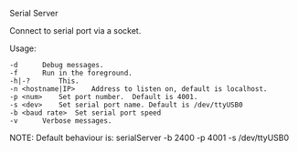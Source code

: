 Serial Server

Connect to serial port via a socket.

Usage:

	-d		Debug messages.
	-f		Run in the foreground.
	-h|-?		This.
	-n <hostname|IP>	Address to listen on, default is localhost.
	-p <num>	Set port number.  Default is 4001.
	-s <dev>	Set serial port name. Default is /dev/ttyUSB0
	-b <baud rate>	Set serial port speed
	-v		Verbose messages.


NOTE: Default behaviour is:
	serialServer -b 2400 -p 4001 -s /dev/ttyUSB0
	
	

